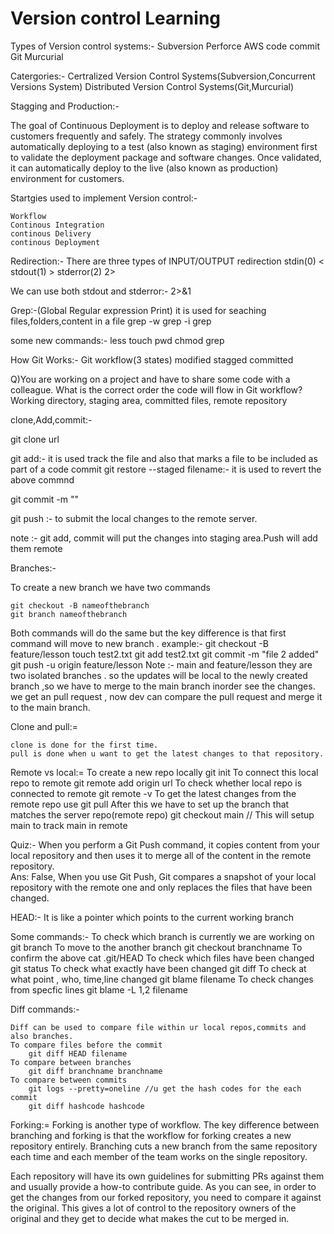 
# Version control Learning
Types of Version control systems:-
	Subversion
	Perforce
	AWS code commit
	Git
	Murcurial

Catergories:-
	Certralized Version Control Systems(Subversion,Concurrent Versions System)
	Distributed Version Control Systems(Git,Murcurial)

Stagging and Production:-

 The goal of Continuous Deployment is to deploy and release software to customers frequently and safely.
 The strategy commonly involves automatically deploying to a test (also known as staging) environment first 
to validate the deployment package and software changes. Once validated, it can automatically deploy to the 
live (also known as production) environment for customers.

Startgies used to implement Version control:-


	Workflow
	Continous Integration
	continous Delivery
	continous Deployment
 

Redirection:-
	There are three types of INPUT/OUTPUT redirection
		stdin(0) <
		stdout(1) >
		stderror(2) 2>


We can use both stdout and stderror:- 2>&1


Grep:-(Global Regular expression Print)
	it is used for seaching	files,folders,content in a file
grep -w
grep -i
grep



some new commands:-
less
touch
pwd
chmod
grep


How Git Works:-
	Git workflow(3 states)
		modified
		stagged
		committed


Q)You are working on a project and have to share some code with a colleague. 
What is the correct order the code will flow in Git workflow?     
    Working directory, staging area, committed files, remote repository  


clone,Add,commit:-

git clone url

git add:- it is used track the file and also that marks a file to be included
		as part of a code commit
git restore --staged filename:- it is used to revert the above commnd

git commit -m ""

git push :- to submit the local changes to the remote server.

note :- git add, commit will put the changes into staging area.Push will add them  remote



Branches:-

To create a new branch we have two commands

	git checkout -B nameofthebranch
	git branch nameofthebranch
Both commands will do the same but the key difference is that first command will move to new branch .
example:-
	git checkout -B feature/lesson
	touch test2.txt
	git add test2.txt
	git commit -m "file 2 added"
	git push -u origin feature/lesson
Note :- main and feature/lesson they are two isolated branches . so the updates will be local to 
	the newly created branch ,so we have to merge to the main branch inorder see the changes.
we get an pull request , now dev can compare the pull request and merge it to the main branch.


Clone and pull:=

	clone is done for the first time.
	pull is done when u want to get the latest changes to that repository.

Remote vs local:=
	To create a new repo locally 
		git init
	To connect this local repo to remote
		git remote add origin url
	To check whether local repo is connected to remote
		git remote -v
	To get the latest changes from the remote repo use
		git pull
	After this we have to set up the branch that matches the server repo(remote repo)
		git checkout main // This will setup main to track main in remote

Quiz:-
When you perform a Git Push command, it copies content from your local repository and then uses 
it to merge all of the content in the remote repository.   
Ans: False,  When you use Git Push, Git compares a snapshot of your local repository with the remote 
one and only replaces the files that have been changed.  


HEAD:-
It is like a pointer which points to the current working branch


Some commands:-
	To check which branch is currently we are working on
		git branch
	To move to the another branch
		git checkout branchname
	To confirm the above
		cat .git/HEAD
	To check which files have been changed
		git status
	To check what exactly have been changed
		git diff
	To check at what point , who, time,line changed
		git blame filename
	To check changes from specfic lines
		git blame -L 1,2 filename

Diff commands:-

	Diff can be used to compare file within ur local repos,commits and also branches.
	To compare files before the commit 
		git diff HEAD filename
	To compare between branches
		git diff branchname branchname
	To compare between commits 
		git logs --pretty=oneline //u get the hash codes for the each commit
		git diff hashcode hashcode
	
Forking:=
   Forking is another type of workflow. The key difference between branching and forking is that 
   the workflow for forking creates a new repository entirely. Branching cuts a new branch from the 
   same repository each time and each member of the team works on the single repository.

   Each repository will have its own guidelines for submitting PRs against them and usually provide a 
   how-to contribute guide. As you can see, in order to get the changes from our forked repository, 
   you need to compare it against the original. This gives a lot of control to the repository owners of the
   original and they get to decide what makes the cut to be merged in.


